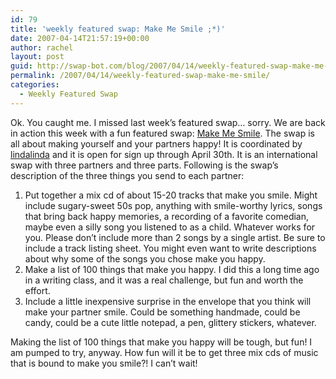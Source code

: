 ```yaml
---
id: 79
title: 'weekly featured swap: Make Me Smile ;*)'
date: 2007-04-14T21:57:19+00:00
author: rachel
layout: post
guid: http://swap-bot.com/blog/2007/04/14/weekly-featured-swap-make-me-smile/
permalink: /2007/04/14/weekly-featured-swap-make-me-smile/
categories:
  - Weekly Featured Swap
---
```

Ok. You caught me. I missed last week&#8217;s featured swap&#8230; sorry. We are back in action this week with a fun featured swap: [Make Me Smile](http://www.swap-bot.com/swap/show/3029). The swap is all about making yourself and your partners happy! It is coordinated by [lindalinda](http://www.swap-bot.com/member/?id=6587) and it is open for sign up through April 30th. It is an international swap with three partners and three parts. Following is the swap&#8217;s description of the three things you send to each partner: 

  1. Put together a mix cd of about 15-20 tracks that make you smile. Might include sugary-sweet 50s pop, anything with smile-worthy lyrics, songs that bring back happy memories, a recording of a favorite comedian, maybe even a silly song you listened to as a child. Whatever works for you. Please don&#8217;t include more than 2 songs by a single artist. Be sure to include a track listing sheet. You might even want to write descriptions about why some of the songs you chose make you happy.
  2. Make a list of 100 things that make you happy. I did this a long time ago in a writing class, and it was a real challenge, but fun and worth the effort.
  3. Include a little inexpensive surprise in the envelope that you think will make your partner smile. Could be something handmade, could be candy, could be a cute little notepad, a pen, glittery stickers, whatever.

Making the list of 100 things that make you happy will be tough, but fun! I am pumped to try, anyway. How fun will it be to get three mix cds of music that is bound to make you smile?! I can&#8217;t wait!